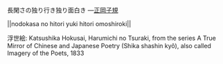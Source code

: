 長閑さの独り行き独り面白き
—[正岡子規](https://ja.wikipedia.org/wiki/正岡子規)

||nodokasa no hitori yuki hitori omoshiroki||

浮世絵: Katsushika Hokusai, Harumichi no Tsuraki, from the series A True Mirror of Chinese and Japanese Poetry (Shika shashin kyô), also called Imagery of the Poets, 1833